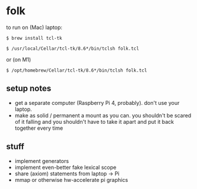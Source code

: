 # folk

to run on (Mac) laptop:
```
$ brew install tcl-tk
```


```
$ /usr/local/Cellar/tcl-tk/8.6*/bin/tclsh folk.tcl
```
or (on M1)
```
$ /opt/homebrew/Cellar/tcl-tk/8.6*/bin/tclsh folk.tcl
```

## setup notes
- get a separate computer (Raspberry Pi 4, probably). don't use your laptop.
- make as solid / permanent a mount as you can. you shouldn't be
  scared of it falling and you shouldn't have to take it apart and put
  it back together every time

## stuff
- implement generators
- implement even-better fake lexical scope
- share (axiom) statements from laptop -> Pi
- mmap or otherwise hw-accelerate pi graphics
